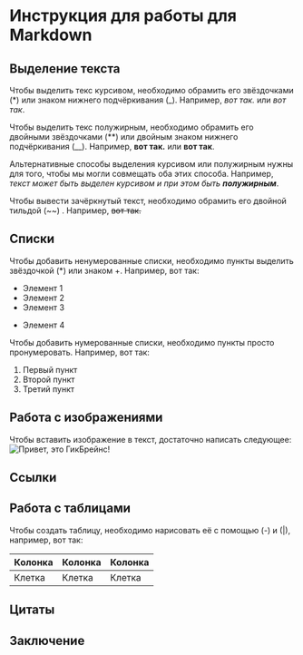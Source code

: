 # Инструкция для работы для Markdown

## Выделение текста

Чтобы выделить текс курсивом, необходимо обрамить его звёздочками (*) или знаком нижнего подчёркивания (_). Например, *вот так.* или _вот так_.

Чтобы выделить текс полужирным, необходимо обрамить его двойными звёздочками (**) или двойным знаком нижнего подчёркивания (__). Например, **вот так.** или __вот так__.

Альтернативные способы выделения курсивом или полужирным нужны для того, чтобы мы могли совмещать оба этих способа. Например, _текст может быть выделен курсивом и при этом быть **полужирным**_.

Чтобы вывести зачёркнутый текст, необходимо обрамить его двойной тильдой (~~) . Например, ~~вот так.~~

## Списки


Чтобы добавить ненумерованные списки, необходимо пункты выделить звёздочкой (*) или знаком +. Например, вот так:
* Элемент 1
* Элемент 2
* Элемент 3
+ Элемент 4

Чтобы добавить нумерованные списки, необходимо пункты просто пронумеровать. Например, вот так:
1. Первый пункт
2. Второй пункт
3. Третий пункт

## Работа с изображениями

Чтобы вставить изображение в текст, достаточно написать следующее:
![Привет, это ГикБрейнс!](geekbrains-otzyvy.png)

## Ссылки

## Работа с таблицами
Чтобы создать таблицу, необходимо нарисовать её с помощью (-) и (|), например, вот так:

Колонка|Колонка|Колонка
-------|-------|-------
Клетка | Клетка| Клетка


## Цитаты 

## Заключение